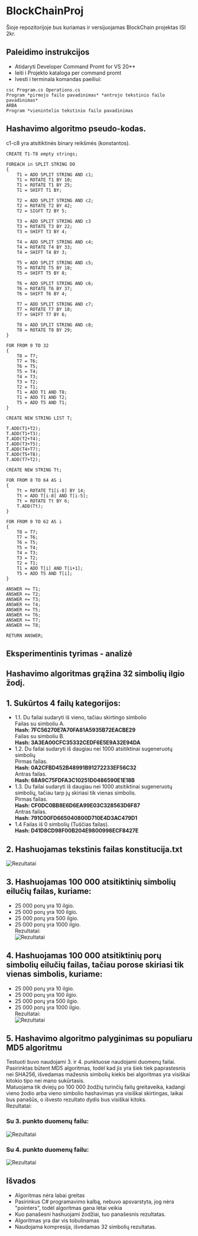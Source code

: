 # BlockChainProj
Šioje repozitorijoje bus kuriamas ir versijuojamas BlockChain projektas ISI 2kr.

## Paleidimo instrukcijos
- Atidaryti Developer Command Promt for VS 20**
- Ieiti i Projekto kataloga per command promt
- Ivesti i terminala komandas paeiliui:
```
csc Program.cs Operations.cs
Program *pirmojo failo pavadinimas* *antrojo tekstinio failo pavadinimas*
ARBA
Program *vienintelio tekstinio failo pavadinimas
```

## Hashavimo algoritmo pseudo-kodas.
c1-c8 yra atsitiktinės binary reikšmės (konstantos).
```
CREATE T1-T8 empty strings;

FOREACH in SPLIT STRING DO
{
	T1 = ADD SPLIT STRING AND c1;
	T1 = ROTATE T1 BY 10;
	T1 = ROTATE T1 BY 25;
	T1 = SHIFT T1 BY;

	T2 = ADD SPLIT STRING AND c2;
	T2 = ROTATE T2 BY 42;
	T2 = SIGFT T2 BY 5;

	T3 = ADD SPLIT STRING AND c3
	T3 = ROTATE T3 BY 22;
	T3 = SHIFT T3 BY 4;

	T4 = ADD SPLIT STRING AND c4;
	T4 = ROTATE T4 BY 33;
	T4 = SHIFT T4 BY 3;

	T5 = ADD SPLIT STRING AND c5;
	T5 = ROTATE T5 BY 18;
	T5 = SHIFT T5 BY 8;

	T6 = ADD SPLIT STRING AND c6;
	T6 = ROTATE T6 BY 37;
	T6 = SHIFT T6 BY 4;

	T7 = ADD SPLIT STRING AND c7;
	T7 = ROTATE T7 BY 18;
	T7 = SHIFT T7 BY 6;

	T8 = ADD SPLIT STRING AND c8;
	T8 = ROTATE T8 BY 29;
}

FOR FROM 0 TO 32
{
	T8 = T7;
	T7 = T6;
	T6 = T5;
	T5 = T4;
	T4 = T3;
	T3 = T2;
	T2 = T1;
	T1 = ADD T1 AND T8;
	T1 = ADD T1 AND T2;
	T5 = ADD T5 AND T1;
}

CREATE NEW STRING LIST T;

T.ADD(T1+T2);
T.ADD(T1+T3);
T.ADD(T2+T4);
T.ADD(T3+T5);
T.ADD(T4+T7);
T.ADD(T5+T8);
T.ADD(T7+T2);

CREATE NEW STRING Tt;

FOR FROM 8 TO 64 AS i
{
	Tt = ROTATE T1[i-8] BY 14;
	Tt = ADD T[i-8] AND T[i-5];
	Tt = ROTATE Tt BY 6;
	T.ADD(Tt);
}

FOR FROM 0 TO 62 AS i
{
	T8 = T7;
    T7 = T6;
    T6 = T5;
    T5 = T4;
    T4 = T3;
    T3 = T2;
    T2 = T1;
    T1 = ADD T[i] AND T[i+1];
    T5 = ADD T5 AND T[i];
}

ANSWER += T1;
ANSWER += T2;
ANSWER += T3;
ANSWER += T4;
ANSWER += T5;
ANSWER += T6;
ANSWER += T7;
ANSWER += T8;

RETURN ANSWER;
```

## Eksperimentinis tyrimas - analizė

## Hashavimo algoritmas grąžina 32 simbolių ilgio žodį.

## 1. Sukūrtos 4 failų kategorijos:
- 1.1. Du failai sudaryti iš vieno, tačiau skirtingo simbolio  
Failas su simboliu A.  
**Hash: 7FC56270E7A70FA81A5935B72EACBE29**  
Failas su simboliu B.  
**Hash: 3A3EA00CFC35332CEDF6E5E9A32E94DA**  
- 1.2. Du failai sudaryti iš daugiau nei 1000 atsitiktinai sugeneruotų simbolių  
Pirmas failas.  
**Hash: 0A2CFBD452B48991B91272233EF56C32**  
Antras failas.  
**Hash: 68A9C75FDFA3C10251D0486590E1E18B**  
- 1.3. Du failai sudaryti iš daugiau nei 1000 atsitiktinai sugeneruotų simbolių, tačiau tarp jų skiriasi tik vienas simbolis.  
Pirmas failas.  
**Hash: CF0DC0BB8E6D6EA99E03C328563D6F87**  
Antras failas.  
**Hash: 791C00FD665040800D710E4D3AC479D1**  
- 1.4 Failas iš 0 simbolių (Tuščias failas).  
**Hash: D41D8CD98F00B204E9800998ECF8427E**

## 2. Hashuojamas tekstinis failas konstitucija.txt
![Rezultatai](https://i.imgur.com/gAyECAS.png)

## 3. Hashuojamas 100 000 atsitiktinių simbolių eilučių failas, kuriame:
- 25 000 porų yra 10 ilgio.
- 25 000 porų yra 100 ilgio.
- 25 000 porų yra 500 ilgio.
- 25 000 porų yra 1000 ilgio.  
Rezultatai:  
![Rezultatai](https://i.imgur.com/Dxspbdc.png)

## 4. Hashuojamas 100 000 atsitiktinių porų simbolių eilučių failas, tačiau porose skiriasi tik vienas simbolis, kuriame:
- 25 000 porų yra 10 ilgio.
- 25 000 porų yra 100 ilgio.
- 25 000 porų yra 500 ilgio.
- 25 000 porų yra 1000 ilgio.  
Rezultatai:  
![Rezultatai](https://i.imgur.com/uWywANC.png)

## 5. Hashavimo algoritmo palyginimas su populiaru MD5 algoritmu

Testuoti buvo naudojami 3. ir 4. punktuose naudojami duomenų failai.  
Pasirinktas būtent MD5 algoritmas, todėl kad jis yra šiek tiek paprastesnis nei SHA256, išvedamas mažesnis simbolių kiekis bei algoritmas yra visiškai kitokio tipo nei mano sukūrtasis.  
Matuojama tik dviejų po 100 000 žodžių turinčių failų greitaveika, kadangi vieno žodio arba vieno simbolio hashavimas yra visiškai skirtingas, laikai bus panašūs, o išvesto rezultato dydis bus visiškai kitoks.  
Rezultatai:  
### Su 3. punkto duomenų failu:  
![Rezultatai](https://i.imgur.com/i80tfJ2.png)
### Su 4. punkto duomenų failu:  
![Rezultatai](https://i.imgur.com/W9NlHR3.png)

## Išvados
- Algoritmas nėra labai greitas
- Pasirinkus C# programavimo kalbą, nebuvo apsvarstyta, jog nėra "pointers", todėl algoritmas gana lėtai veikia
- Kuo panašesni hashuojami žodžiai, tuo panašesnis rezultatas.
- Algoritmas yra dar vis tobulinamas
- Naudojama kompresija, išvedamas 32 simbolių rezultatas.
